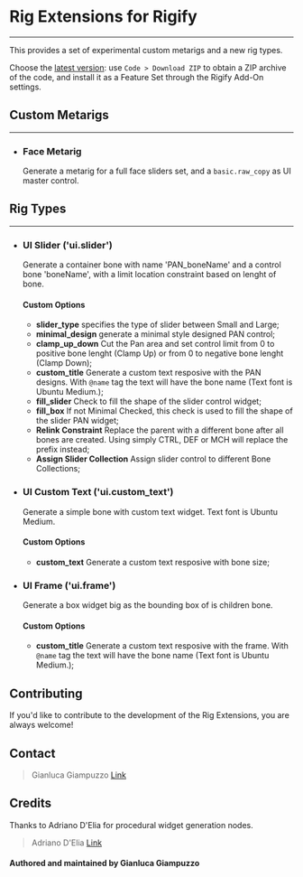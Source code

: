 # Rig Extensions for Rigify
-------

This provides a set of experimental custom metarigs and a new rig types.

Choose the [latest version]([https://linktr.ee/gianlucagiampuzzo](https://github.com/gianlugiampu/gian_extension_for_rigify/tags)):
use `Code > Download ZIP` to obtain a ZIP archive of the code, and install it
as a Feature Set through the Rigify Add-On settings.

## Custom Metarigs
-------
* ### Face Metarig
  Generate a metarig for a full face sliders set, and a `basic.raw_copy` as UI master control.
  
## Rig Types
-------

* ### UI Slider ('ui.slider')

  Generate a container bone with name 'PAN_boneName' and a control bone 'boneName',
  with a limit location constraint based on lenght of bone.
  
  #### Custom Options
  * **slider_type** specifies the type of slider between Small and Large;
  * **minimal_design** generate a minimal style designed PAN control;
  * **clamp_up_down** Cut the Pan area and set control limit from 0 to positive bone lenght (Clamp Up) or from 0 to negative bone lenght (Clamp Down);
  * **custom_title** Generate a custom text resposive with the PAN designs. With `@name` tag the text will have the bone name (Text font is Ubuntu Medium.);
  * **fill_slider** Check to fill the shape of the slider control widget;
  * **fill_box** If not Minimal Checked, this check is used to fill the shape of the slider PAN widget; 
  * **Relink Constraint** Replace the parent with a different bone after all bones are created. Using simply CTRL, DEF or MCH will replace the prefix instead;
  * **Assign Slider Collection** Assign slider control to different Bone Collections;
 
* ### UI Custom Text ('ui.custom_text')

  Generate a simple bone with custom text widget. Text font is Ubuntu Medium.
  
  #### Custom Options
  * **custom_text** Generate a custom text resposive with bone size;
 
* ### UI Frame ('ui.frame')

  Generate a box widget big as the bounding box of is children bone.
  
  #### Custom Options
  * **custom_title** Generate a custom text resposive with the frame. With `@name` tag the text will have the bone name (Text font is Ubuntu Medium.);

## Contributing
If you'd like to contribute to the development of the Rig Extensions, you are always welcome!

## Contact
> Gianluca Giampuzzo [Link](https://linktr.ee/gianlucagiampuzzo)

## Credits
Thanks to Adriano D'Elia for procedural widget generation nodes.

> Adriano D'Elia [Link](https://linktr.ee/adrianodelia)

#### Authored and maintained by Gianluca Giampuzzo

